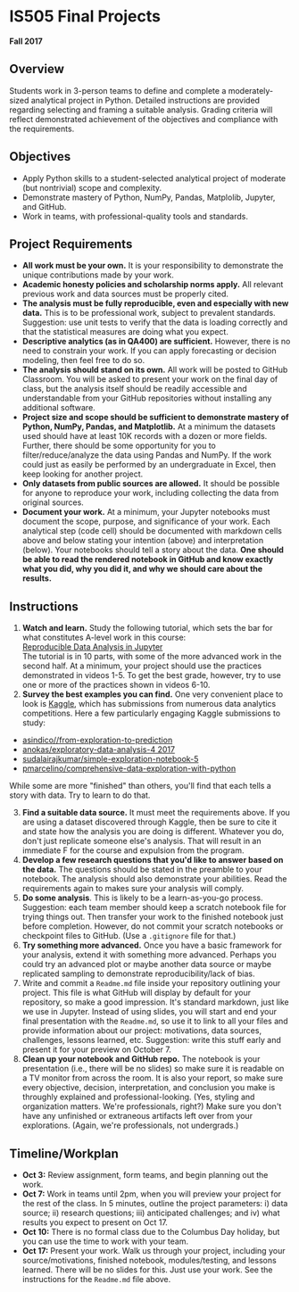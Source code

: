 # IS505 Final Projects
__Fall 2017__

## Overview
Students work in 3-person teams to define and complete a moderately-sized analytical project in Python. Detailed instructions are provided regarding selecting and framing a suitable analysis. Grading criteria will reflect demonstrated achievement of the objectives and compliance with the requirements.

## Objectives
* Apply Python skills to a student-selected analytical project of moderate (but nontrivial) scope and complexity.
* Demonstrate mastery of Python, NumPy, Pandas, Matplolib, Jupyter, and GitHub.
* Work in teams, with professional-quality tools and standards.

## Project Requirements
* **All work must be your own.** It is your responsibility to demonstrate the unique contributions made by your work.
* **Academic honesty policies and scholarship norms apply.** All relevant previous work and data sources must be properly cited.
* **The analysis must be fully reproducible, even and especially with new data.** This is to be professional work, subject to prevalent standards. Suggestion: use unit tests to verify that the data is loading correctly and that the statistical measures are doing what you expect.
* **Descriptive analytics (as in QA400) are sufficient.** However, there is no need to constrain your work. If you can apply forecasting or decision modeling, then feel free to do so.
* **The analysis should stand on its own.** All work will be posted to GitHub Classroom. You will be asked to present your work on the final day of class, but the analysis itself should be readily accessible and understandable from your GitHub repositories without installing any additional software.
* **Project size and scope should be sufficient to demonstrate mastery of Python, NumPy, Pandas, and Matplotlib.** At a minimum the datasets used should have at least 10K records with a dozen or more fields. Further, there should be some opportunity for you to filter/reduce/analyze the data using Pandas and NumPy. If the work could just as easily be performed by an undergraduate in Excel, then keep looking for another project.
* **Only datasets from public sources are allowed.** It should be possible for anyone to reproduce your work, including collecting the data from original sources.
* **Document your work.** At a minimum, your Jupyter notebooks must document the scope, purpose, and significance of your work. Each analytical step (code cell) should be documented with markdown cells above and below stating your intention (above) and interpretation (below). Your notebooks should tell a story about the data. **One should be able to read the rendered notebook in GitHub and know exactly what you did, why you did it, and why we should care about the results.**

## Instructions  

1. **Watch and learn.** Study the following tutorial, which sets the bar for what constitutes A-level work in this course:  
[Reproducible Data Analysis in Jupyter](https://jakevdp.github.io/blog/2017/03/03/reproducible-data-analysis-in-jupyter)  
The tutorial is in 10 parts, with some of the more advanced work in the second half. At a minimum, your project should use the practices demonstrated in videos 1-5. To get the best grade, however, try to use one or more of the practices shown in videos 6-10.  
2. **Survey the best examples you can find.** One very convenient place to look is [Kaggle](https://kaggle.com), which has submissions from numerous data analytics competitions. Here a few particularly engaging Kaggle submissions to study:
  * [asindico//from-exploration-to-prediction](https://www.kaggle.com/asindico/from-exploration-to-prediction)
  * [anokas/exploratory-data-analysis-4 2017](https://www.kaggle.com/anokas/exploratory-data-analysis-4)
  * [sudalairajkumar/simple-exploration-notebook-5](https://www.kaggle.com/sudalairajkumar/simple-exploration-notebook-5)
  * [pmarcelino/comprehensive-data-exploration-with-python](https://www.kaggle.com/pmarcelino/comprehensive-data-exploration-with-python)

   While some are more "finished" than others, you'll find that each tells a story with data. Try to learn to do that.  

3. **Find a suitable data source.** It must meet the requirements above. If you are using a dataset discovered through Kaggle, then be sure to cite it and state how the analysis you are doing is different. Whatever you do, don't just replicate someone else's analysis. That will result in an immediate F for the course and expulsion from the program.
4. **Develop a few research questions that you'd like to answer based on the data.** The questions should be stated in the preamble to your notebook. The analysis should also demonstrate your abilities. Read the requirements again to makes sure your analysis will comply.
5. **Do some analysis**. This is likely to be a learn-as-you-go process. Suggestion: each team member should keep a scratch notebook file for trying things out. Then transfer your work to the finished notebook just before completion. However, do not commit your scratch notebooks or checkpoint files to GitHub. (Use a `.gitignore` file for that.)
6. **Try something more advanced.** Once you have a basic framework for your analysis, extend it with something more advanced. Perhaps you could try an advanced plot or maybe another data source or maybe replicated sampling to demonstrate reproducibility/lack of bias.
7. Write and commit a `Readme.md` file inside your repository outlining your project. This file is what GitHub will display by default for your repository, so make a good impression. It's standard markdown, just like we use in Jupyter. Instead of using slides, you will start and end your final presentation with the `Readme.md`, so use it to link to all your files and provide information about our project: motivations, data sources, challenges, lessons learned, etc. Suggestion: write this stuff early and present it for your preview on October 7.
8. **Clean up your notebook and GitHub repo.** The notebook is your presentation (i.e., there will be no slides) so make sure it is readable on a TV monitor from across the room. It is also your report, so make sure every objective, decision, interpretation, and conclusion you make is throughly explained and professional-looking. (Yes, styling and organization matters. We're professionals, right?) Make sure you don't have any unfinished or extraneous artifacts left over from your explorations. (Again, we're professionals, not undergrads.)

## Timeline/Workplan
* **Oct 3:** Review assignment, form teams, and begin planning out the work.
* **Oct 7:** Work in teams until 2pm, when you will preview your project for the rest of the class. In 5 minutes, outline the project parameters: i) data source; ii) research questions; iii) anticipated challenges; and iv) what results you expect to present on Oct 17.
* **Oct 10:** There is no formal class due to the Columbus Day holiday, but you can use the time to work with your team.
* **Oct 17:** Present your work. Walk us through your project, including your source/motivations, finished notebook, modules/testing, and lessons learned. There will be no slides for this. Just use your work. See the instructions for the `Readme.md` file above. 
